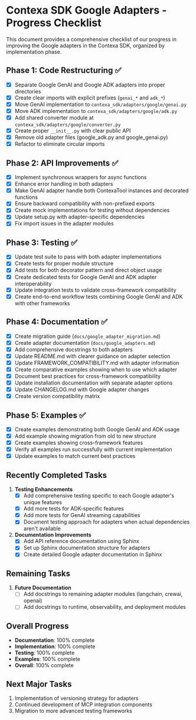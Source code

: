 # Contexa SDK Google Adapters - Progress Checklist

This document provides a comprehensive checklist of our progress in improving the Google adapters in the Contexa SDK, organized by implementation phase.

## Phase 1: Code Restructuring ✅

- [x] Separate Google GenAI and Google ADK adapters into proper directories
- [x] Create clear imports with explicit prefixes (`genai_*` and `adk_*`)
- [x] Move GenAI implementation to `contexa_sdk/adapters/google/genai.py`
- [x] Move ADK implementation to `contexa_sdk/adapters/google/adk.py`
- [x] Add shared converter module at `contexa_sdk/adapters/google/converter.py`
- [x] Create proper `__init__.py` with clear public API
- [x] Remove old adapter files (google_adk.py and google_genai.py)
- [x] Refactor to eliminate circular imports

## Phase 2: API Improvements ✅

- [x] Implement synchronous wrappers for async functions
- [x] Enhance error handling in both adapters
- [x] Make GenAI adapter handle both ContexaTool instances and decorated functions
- [x] Ensure backward compatibility with non-prefixed exports
- [x] Create mock implementations for testing without dependencies
- [x] Update setup.py with adapter-specific dependencies
- [x] Fix import issues in the adapter modules

## Phase 3: Testing ✅

- [x] Update test suite to pass with both adapter implementations
- [x] Create tests for proper module structure
- [x] Add tests for both decorator pattern and direct object usage
- [x] Create dedicated tests for Google GenAI and ADK adapter interoperability
- [x] Update integration tests to validate cross-framework compatibility
- [x] Create end-to-end workflow tests combining Google GenAI and ADK with other frameworks

## Phase 4: Documentation ✅

- [x] Create migration guide (`docs/google_adapter_migration.md`)
- [x] Create adapter documentation (`docs/google_adapters.md`)
- [x] Add comprehensive docstrings to both adapters
- [x] Update README.md with clearer guidance on adapter selection
- [x] Update FRAMEWORK_COMPATIBILITY.md with adapter information
- [x] Create comparative examples showing when to use which adapter
- [x] Document best practices for cross-framework compatibility
- [x] Update installation documentation with separate adapter options
- [x] Update CHANGELOG.md with Google adapter changes
- [x] Create version compatibility matrix

## Phase 5: Examples ✅

- [x] Create examples demonstrating both Google GenAI and ADK usage
- [x] Add example showing migration from old to new structure
- [x] Create examples showing cross-framework features
- [x] Verify all examples run successfully with current implementation
- [x] Update examples to match current best practices

## Recently Completed Tasks

1. **Testing Enhancements**
   - [x] Add comprehensive testing specific to each Google adapter's unique features
   - [x] Add more tests for ADK-specific features
   - [x] Add more tests for GenAI streaming capabilities
   - [x] Document testing approach for adapters when actual dependencies aren't available

2. **Documentation Improvements**
   - [x] Add API reference documentation using Sphinx
   - [x] Set up Sphinx documentation structure for adapters
   - [x] Create detailed Google adapter documentation in Sphinx

## Remaining Tasks

1. **Future Documentation**
   - [ ] Add docstrings to remaining adapter modules (langchain, crewai, openai)
   - [ ] Add docstrings to runtime, observability, and deployment modules

## Overall Progress

- **Documentation**: 100% complete
- **Implementation**: 100% complete
- **Testing**: 100% complete
- **Examples**: 100% complete
- **Overall**: 100% complete

## Next Major Tasks

1. Implementation of versioning strategy for adapters
2. Continued development of MCP integration components
3. Migration to more advanced testing frameworks 